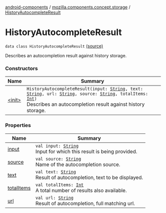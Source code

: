 [android-components](../../index.md) / [mozilla.components.concept.storage](../index.md) / [HistoryAutocompleteResult](./index.md)

# HistoryAutocompleteResult

`data class HistoryAutocompleteResult` [(source)](https://github.com/mozilla-mobile/android-components/blob/master/components/concept/storage/src/main/java/mozilla/components/concept/storage/HistoryStorage.kt#L183)

Describes an autocompletion result against history storage.

### Constructors

| Name | Summary |
|---|---|
| [&lt;init&gt;](-init-.md) | `HistoryAutocompleteResult(input: `[`String`](https://kotlinlang.org/api/latest/jvm/stdlib/kotlin/-string/index.html)`, text: `[`String`](https://kotlinlang.org/api/latest/jvm/stdlib/kotlin/-string/index.html)`, url: `[`String`](https://kotlinlang.org/api/latest/jvm/stdlib/kotlin/-string/index.html)`, source: `[`String`](https://kotlinlang.org/api/latest/jvm/stdlib/kotlin/-string/index.html)`, totalItems: `[`Int`](https://kotlinlang.org/api/latest/jvm/stdlib/kotlin/-int/index.html)`)`<br>Describes an autocompletion result against history storage. |

### Properties

| Name | Summary |
|---|---|
| [input](input.md) | `val input: `[`String`](https://kotlinlang.org/api/latest/jvm/stdlib/kotlin/-string/index.html)<br>Input for which this result is being provided. |
| [source](source.md) | `val source: `[`String`](https://kotlinlang.org/api/latest/jvm/stdlib/kotlin/-string/index.html)<br>Name of the autocompletion source. |
| [text](text.md) | `val text: `[`String`](https://kotlinlang.org/api/latest/jvm/stdlib/kotlin/-string/index.html)<br>Result of autocompletion, text to be displayed. |
| [totalItems](total-items.md) | `val totalItems: `[`Int`](https://kotlinlang.org/api/latest/jvm/stdlib/kotlin/-int/index.html)<br>A total number of results also available. |
| [url](url.md) | `val url: `[`String`](https://kotlinlang.org/api/latest/jvm/stdlib/kotlin/-string/index.html)<br>Result of autocompletion, full matching url. |
